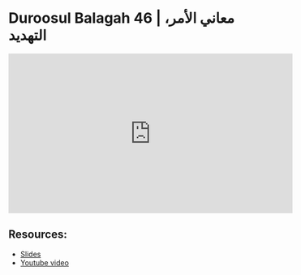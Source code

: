 # Duroosul Balagah 46 | معاني الأمر، التهديد
                
<iframe width="560" height="315" src="https://www.youtube-nocookie.com/embed/0YwN116adD4?start=0" frameborder="0" allow="accelerometer; autoplay; encrypted-media; gyroscope; picture-in-picture" allowfullscreen="allowfullscreen">
</iframe><BR>

## Resources:
- [Slides](https://github.com/arshare/resources_balagha_pdfs)
- [Youtube video](https://www.youtube.com/watch?v=0YwN116adD4&list=PLzn0qdi6JpdvvXVuJ7kIusNquSxeyKJvc)


